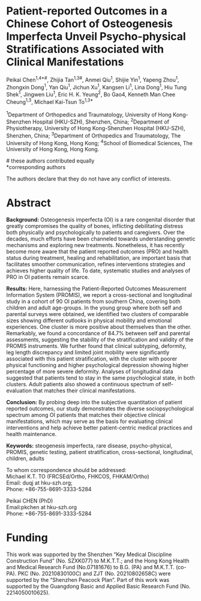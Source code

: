 # Patient-reported Outcomes in a Chinese Cohort of Osteogenesis Imperfecta Unveil Psycho-physical Stratifications Associated with Clinical Manifestations
Peikai Chen<sup>1,4*#</sup>, Zhijia Tan<sup>1,3#</sup>, Anmei Qiu<sup>1</sup>, Shijie Yin<sup>1</sup>, Yapeng Zhou<sup>1</sup>,  Zhongxin Dong<sup>1</sup>, Yan Qiu<sup>1</sup>, Jichun Xu<sup>1</sup>, Kangsen Li<sup>1</sup>,  Lina Dong<sup>1</sup>, Hiu Tung Shek<sup>1</sup>, Jingwen Liu<sup>1</sup>, Eric H. K. Yeung<sup>2</sup>, Bo Gao4, Kenneth Man Chee Cheung<sup>1,3</sup>, Michael Kai-Tsun To<sup>1,3*</sup>


<sup>1</sup>Department of Orthopedics and Traumatology, University of Hong Kong-Shenzhen Hospital (HKU-SZH), Shenzhen, China;
<sup>2</sup>Department of Physiotherapy, University of Hong Kong-Shenzhen Hospital (HKU-SZH), Shenzhen, China;
<sup>3</sup>Department of Orthopedics and Traumatology, The University of Hong Kong, Hong Kong;
<sup>4</sup>School of Biomedical Sciences, The University of Hong Kong, Hong Kong.

\# these authors contributed equally<br>
*corresponding authors



The authors declare that they do not have any conflict of interests.


# Abstract
<b>Background:</b> Osteogenesis imperfecta (OI) is a rare congenital disorder that greatly compromises the quality of bones, inflicting debilitating distress both physically and psychologically to patients and caregivers. Over the decades, much efforts have been channeled towards understanding genetic mechanisms and exploring new treatments. Nonetheless, it has recently become more aware that the patient reported outcomes (PRO) and health status during treatment, healing and rehabilitation, are important basis that facilitates smoother communication, refines interventions strategies and achieves higher quality of life. To date, systematic studies and analyses of PRO in OI patients remain scarce. <br>

<b>Results:</b> Here, harnessing the Patient-Reported Outcomes Measurement Information System (PROMIS), we report a cross-sectional and longitudinal study in a cohort of 90 OI patients from southern China, covering both children and adult age-groups. In the young group where both self and parental surveys were obtained, we identified two clusters of comparable sizes showing different outlooks in physical mobility and emotional experiences. One cluster is more positive about themselves than the other. Remarkably, we found a concordance of 84.7% between self and parental assessments, suggesting the stability of the stratification and validity of the PROMIS instruments. We further found that clinical subtyping, deformity, leg length discrepancy and limited joint mobility were significantly associated with this patient stratification, with the cluster with poorer physical functioning and higher psychological depression showing higher percentage of more severe deformity. Analyses of longitudinal data suggested that patients tend to stay in the same psychological state, in both clusters. Adult patients also showed a continuous spectrum of self-evaluation that matches their clinical manifestations. <br>

<b>Conclusion:</b> By probing deep into the subjective quantitation of patient reported outcomes, our study demonstrates the diverse sociopsychological spectrum among OI patients that matches their objective clinical manifestations, which may serve as the basis for evaluating clinical interventions and help achieve better patient-centric medical practices and health maintenance. <br>

<b>Keywords:</b> steogenesis imperfecta, rare disease, psycho-physical, PROMIS, genetic testing, patient stratification, cross-sectional, longitudinal, children, adults

To whom correspondence should be addressed: <br>
Michael K.T. TO (FRCSEd/Ortho, FHKCOS, FHKAM/Ortho) <br>
Email: duqj at hku-szh.org; <br>
Phone: +86-755-8691-3333-5284 <br>

Peikai CHEN (PhD) <br>
Email:pkchen at hku-szh.org <br>
Phone: +86-755-8691-3333-5284 <br>

# Funding
 This work was supported by the Shenzhen “Key Medical Discipline Construction Fund”
 (No. SZXK077) to M.K.T.T.; and the Hong Kong Health and Medical Research Fund
 (No.07181676) to B.G. (PA) and M.K.T.T. (co-PA). PKC (No. 20210830100C) and
 ZJT (No. 20210802658C) were supported by the “Shenzhen Peacock Plan”. Part of this
 work was supported by the Guangdong Basic and Applied Basic Research Fund (No.
 2214050010625).
